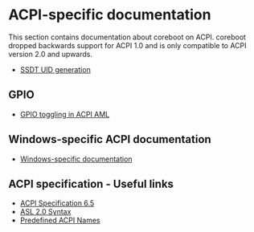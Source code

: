 # ACPI-specific documentation

This section contains documentation about coreboot on ACPI. coreboot dropped
backwards support for ACPI 1.0 and is only compatible to ACPI version 2.0 and
upwards.


- [SSDT UID generation](uid.md)

## GPIO

- [GPIO toggling in ACPI AML](gpio.md)

## Windows-specific ACPI documentation

- [Windows-specific documentation](windows.md)

##  ACPI specification - Useful links

- [ACPI Specification 6.5](https://uefi.org/specs/ACPI/6.5/index.html)
- [ASL 2.0 Syntax](https://uefi.org/specs/ACPI/6.5/19_ASL_Reference.html#asl-2-0-symbolic-operators-and-expressions)
- [Predefined ACPI Names](https://uefi.org/specs/ACPI/6.5/05_ACPI_Software_Programming_Model.html#predefined-acpi-names)
